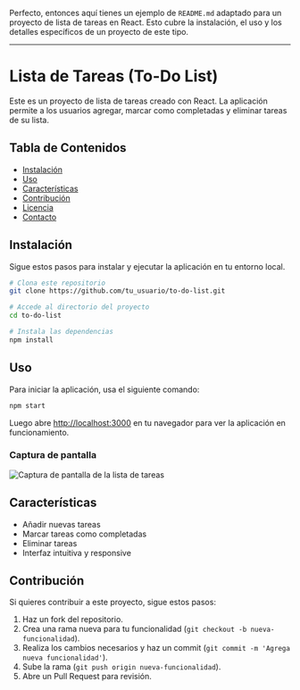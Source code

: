 Perfecto, entonces aquí tienes un ejemplo de `README.md` adaptado para un proyecto de lista de tareas en React. Esto cubre la instalación, el uso y los detalles específicos de un proyecto de este tipo.

---

# Lista de Tareas (To-Do List)

Este es un proyecto de lista de tareas creado con React. La aplicación permite a los usuarios agregar, marcar como completadas y eliminar tareas de su lista.

## Tabla de Contenidos

- [Instalación](#instalación)
- [Uso](#uso)
- [Características](#características)
- [Contribución](#contribución)
- [Licencia](#licencia)
- [Contacto](#contacto)

## Instalación

Sigue estos pasos para instalar y ejecutar la aplicación en tu entorno local.

```bash
# Clona este repositorio
git clone https://github.com/tu_usuario/to-do-list.git

# Accede al directorio del proyecto
cd to-do-list

# Instala las dependencias
npm install
```

## Uso

Para iniciar la aplicación, usa el siguiente comando:

```bash
npm start
```

Luego abre [http://localhost:3000](http://localhost:3000) en tu navegador para ver la aplicación en funcionamiento.

### Captura de pantalla

![Captura de pantalla de la lista de tareas](ruta/de/tu/captura.png)

## Características

- Añadir nuevas tareas
- Marcar tareas como completadas
- Eliminar tareas
- Interfaz intuitiva y responsive

## Contribución

Si quieres contribuir a este proyecto, sigue estos pasos:

1. Haz un fork del repositorio.
2. Crea una rama nueva para tu funcionalidad (`git checkout -b nueva-funcionalidad`).
3. Realiza los cambios necesarios y haz un commit (`git commit -m 'Agrega nueva funcionalidad'`).
4. Sube la rama (`git push origin nueva-funcionalidad`).
5. Abre un Pull Request para revisión.
